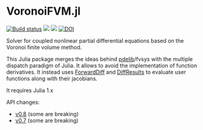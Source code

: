 VoronoiFVM.jl
===============

[![Build status](https://github.com/j-fu/VoronoiFVM.jl/workflows/CI/badge.svg)](https://github.com/j-fu/VoronoiFVM.jl/actions)
[![](https://img.shields.io/badge/docs-stable-blue.svg)](https://j-fu.github.io/VoronoiFVM.jl/stable)
[![](https://img.shields.io/badge/docs-dev-blue.svg)](https://j-fu.github.io/VoronoiFVM.jl/dev)
[![DOI](https://zenodo.org/badge/DOI/10.5281/zenodo.3529808.svg)](https://doi.org/10.5281/zenodo.3529808)


Solver for coupled nonlinear partial differential equations based on the Voronoi finite volume method.


This Julia package merges the ideas behind [pdelib](http://www.wias-berlin.de/software/pdelib/?lang=0)/fvsys with the multiple dispatch paradigm of Julia. It allows to avoid the implementation of function derivatives.  It instead uses [ForwardDiff](https://github.com/JuliaDiff/ForwardDiff.jl) and [DiffResults](https://github.com/JuliaDiff/DiffResults.jl) to evaluate user functions along with their jacobians.


It requires Julia 1.x

API changes:

- [v0.8](https://j-fu.github.io/VoronoiFVM.jl/v0.8/changes/) (some are breaking)
- [v0.7](https://j-fu.github.io/VoronoiFVM.jl/v0.7/changes/) (some are breaking)



